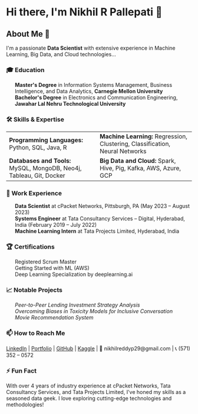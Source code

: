 <h1>Hi there, I'm Nikhil R Pallepati 👋</h1>

<h2>About Me 🚀</h2>
<p>I'm a passionate <strong>Data Scientist</strong> with extensive experience in Machine Learning, Big Data, and Cloud technologies...</p>

<h3>🎓 Education</h3>
<ul style="list-style-type: none;">
  <li><strong>Master's Degree</strong> in Information Systems Management, Business Intelligence, and Data Analytics, <strong>Carnegie Mellon University</strong></li>
  <li><strong>Bachelor's Degree</strong> in Electronics and Communication Engineering, <strong>Jawahar Lal Nehru Technological University</strong></li>
</ul>

<h3>🛠️ Skills & Expertise</h3>
<table style="width: 100%; border-collapse: collapse;">
  <tr>
    <td><strong>Programming Languages:</strong> Python, SQL, Java, R</td>
    <td><strong>Machine Learning:</strong> Regression, Clustering, Classification, Neural Networks</td>
  </tr>
  <tr>
    <td><strong>Databases and Tools:</strong> MySQL, MongoDB, Neo4j, Tableau, Git, Docker</td>
    <td><strong>Big Data and Cloud:</strong> Spark, Hive, Pig, Kafka, AWS, Azure, GCP</td>
  </tr>
</table>

<h3>🏢 Work Experience</h3>
<ul style="list-style-type: none;">
  <li><strong>Data Scientist</strong> at cPacket Networks, Pittsburgh, PA (May 2023 – August 2023)</li>
  <li><strong>Systems Engineer</strong> at Tata Consultancy Services – Digital, Hyderabad, India (February 2019 – July 2022)</li>
  <li><strong>Machine Learning Intern</strong> at Tata Projects Limited, Hyderabad, India</li>
</ul>

<h3>🏆 Certifications</h3>
<ul style="list-style-type: none;">
  <li>Registered Scrum Master</li>
  <li>Getting Started with ML (AWS)</li>
  <li>Deep Learning Specialization by deeplearning.ai</li>
</ul>


<h3>📈 Notable Projects</h3>
<ul style="list-style-type: none;">
  <li><em>Peer-to-Peer Lending Investment Strategy Analysis</em></li>
  <li><em>Overcoming Biases in Toxicity Models for Inclusive Conversation</em></li>
  <li><em>Movie Recommendation System</em></li>
</ul>


<h3>📫 How to Reach Me</h3>
<p>
  <a href="https://www.linkedin.com/in/nikhil-reddy-pallepati/">LinkedIn</a> |
  <a href="https://nik-reddy.github.io/">Portfolio</a> |
  <a href="https://github.com/Nik-Reddy">GitHub</a> |
  <a href="https://www.kaggle.com/nikhilreddyp29">Kaggle</a> |
  📧 nikhilreddyp29@gmail.com |
  📞 (571) 352 – 0572
</p>

<h3>⚡ Fun Fact</h3>
<p>With over 4 years of industry experience at cPacket Networks, Tata Consultancy Services, and Tata Projects Limited, I've honed my skills as a seasoned data geek. I love exploring cutting-edge technologies and methodologies!</p>
